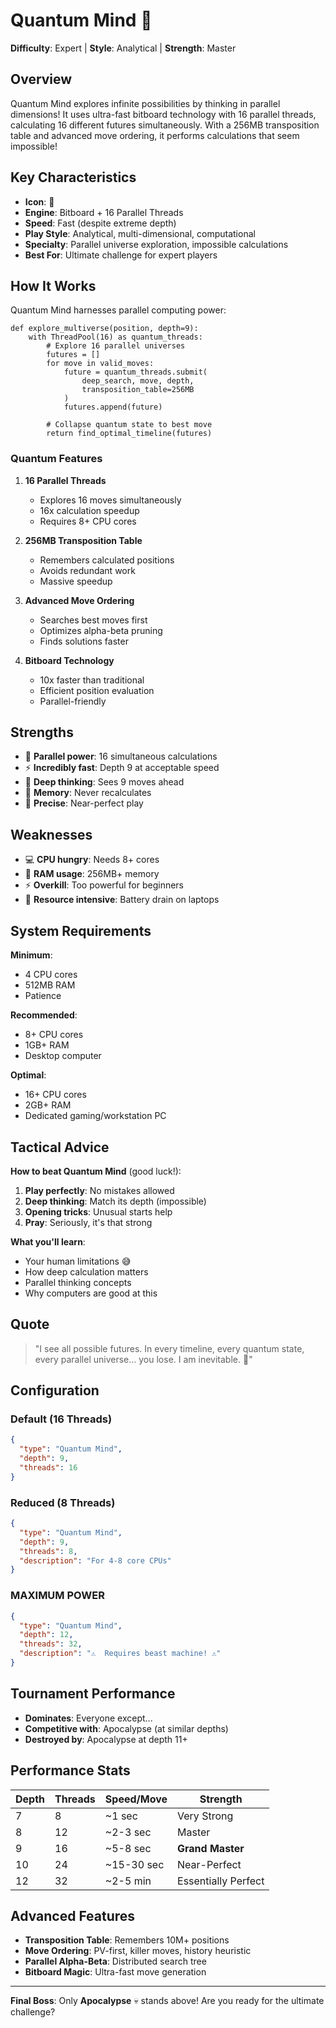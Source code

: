 # Quantum Mind 🌌

**Difficulty**: Expert | **Style**: Analytical | **Strength**: Master

## Overview

Quantum Mind explores infinite possibilities by thinking in parallel dimensions! It uses ultra-fast bitboard technology with 16 parallel threads, calculating 16 different futures simultaneously. With a 256MB transposition table and advanced move ordering, it performs calculations that seem impossible!

## Key Characteristics

- **Icon**: 🌌
- **Engine**: Bitboard + 16 Parallel Threads
- **Speed**: Fast (despite extreme depth)
- **Play Style**: Analytical, multi-dimensional, computational
- **Specialty**: Parallel universe exploration, impossible calculations
- **Best For**: Ultimate challenge for expert players

## How It Works

Quantum Mind harnesses parallel computing power:

```
def explore_multiverse(position, depth=9):
    with ThreadPool(16) as quantum_threads:
        # Explore 16 parallel universes
        futures = []
        for move in valid_moves:
            future = quantum_threads.submit(
                deep_search, move, depth, 
                transposition_table=256MB
            )
            futures.append(future)
        
        # Collapse quantum state to best move
        return find_optimal_timeline(futures)
```

### Quantum Features

1. **16 Parallel Threads**
   - Explores 16 moves simultaneously
   - 16x calculation speedup
   - Requires 8+ CPU cores

2. **256MB Transposition Table**
   - Remembers calculated positions
   - Avoids redundant work
   - Massive speedup

3. **Advanced Move Ordering**
   - Searches best moves first
   - Optimizes alpha-beta pruning
   - Finds solutions faster

4. **Bitboard Technology**
   - 10x faster than traditional
   - Efficient position evaluation
   - Parallel-friendly

## Strengths

- 🌌 **Parallel power**: 16 simultaneous calculations
- ⚡ **Incredibly fast**: Depth 9 at acceptable speed
- 🧠 **Deep thinking**: Sees 9 moves ahead
- 💾 **Memory**: Never recalculates
- 🎯 **Precise**: Near-perfect play

## Weaknesses

- 💻 **CPU hungry**: Needs 8+ cores
- 💾 **RAM usage**: 256MB+ memory
- ⚡ **Overkill**: Too powerful for beginners
- 🔌 **Resource intensive**: Battery drain on laptops

## System Requirements

**Minimum**:
- 4 CPU cores
- 512MB RAM
- Patience

**Recommended**:
- 8+ CPU cores
- 1GB+ RAM
- Desktop computer

**Optimal**:
- 16+ CPU cores
- 2GB+ RAM
- Dedicated gaming/workstation PC

## Tactical Advice

**How to beat Quantum Mind** (good luck!):
1. **Play perfectly**: No mistakes allowed
2. **Deep thinking**: Match its depth (impossible)
3. **Opening tricks**: Unusual starts help
4. **Pray**: Seriously, it's that strong

**What you'll learn**:
- Your human limitations 😅
- How deep calculation matters
- Parallel thinking concepts
- Why computers are good at this

## Quote

> "I see all possible futures. In every timeline, every quantum state, every parallel universe... you lose. I am inevitable. 🌌"

## Configuration

### Default (16 Threads)
```json
{
  "type": "Quantum Mind",
  "depth": 9,
  "threads": 16
}
```

### Reduced (8 Threads)
```json
{
  "type": "Quantum Mind",
  "depth": 9,
  "threads": 8,
  "description": "For 4-8 core CPUs"
}
```

### MAXIMUM POWER
```json
{
  "type": "Quantum Mind",
  "depth": 12,
  "threads": 32,
  "description": "⚠️  Requires beast machine! ⚠️"
}
```

## Tournament Performance

- **Dominates**: Everyone except...
- **Competitive with**: Apocalypse (at similar depths)
- **Destroyed by**: Apocalypse at depth 11+

## Performance Stats

| Depth | Threads | Speed/Move | Strength |
|-------|---------|------------|----------|
| 7 | 8 | ~1 sec | Very Strong |
| 8 | 12 | ~2-3 sec | Master |
| 9 | 16 | ~5-8 sec | **Grand Master** |
| 10 | 24 | ~15-30 sec | Near-Perfect |
| 12 | 32 | ~2-5 min | Essentially Perfect |

## Advanced Features

- **Transposition Table**: Remembers 10M+ positions
- **Move Ordering**: PV-first, killer moves, history heuristic
- **Parallel Alpha-Beta**: Distributed search tree
- **Bitboard Magic**: Ultra-fast move generation

---

**Final Boss**: Only **Apocalypse** 💀 stands above! Are you ready for the ultimate challenge?

